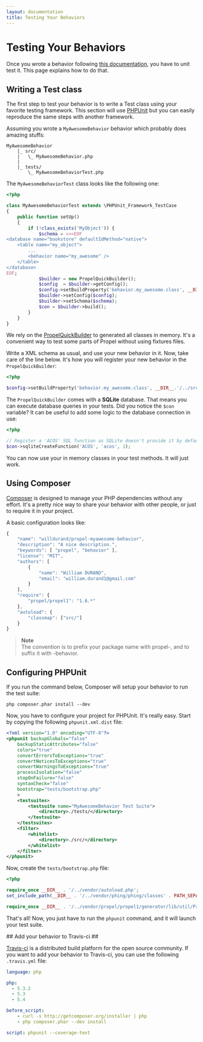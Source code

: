 ```yaml
---
layout: documentation
title: Testing Your Behaviors
---
```


# Testing Your Behaviors #

Once you wrote a behavior following [this documentation](writing-behavior.html), you have to
unit test it. This page explains how to do that.


## Writing a Test class ##

The first step to test your behavior is to write a Test class using your favorite testing framework.
This section will use [PHPUnit](www.phpunit.de) but you can easily reproduce the same steps with another
framework.

Assuming you wrote a `MyAwesomeBehavior` behavior which probably does amazing stuffs:

    MyAwesomeBehavior
        |_ src/
        |   \_ MyAwesomeBehavior.php
        |
        |_ tests/
            \_ MyAwesomeBehaviorTest.php


The `MyAwesomeBehaviorTest` class looks like the following one:

```php
<?php

class MyAwesomeBehaviorTest extends \PHPUnit_Framework_TestCase
{
    public function setUp()
    {
        if (!class_exists('MyObject')) {
            $schema = <<<EOF
<database name="bookstore" defaultIdMethod="native">
    <table name="my_object">
        ...
        <behavior name="my_awesome" />
    </table>
</database>
EOF;
            $builder = new PropelQuickBuilder();
            $config  = $builder->getConfig();
            $config->setBuildProperty('behavior.my_awesome.class', __DIR__.'/../src/MyAwesomeBehavior');
            $builder->setConfig($config);
            $builder->setSchema($schema);
            $con = $builder->build();
        }
    }
}
```

We rely on the [PropelQuickBuilder](https://github.com/propelorm/Propel/blob/master/generator/lib/util/PropelQuickBuilder.php)
to generated all classes in memory. It's a convenient way to test some parts of Propel without using fixtures files.

Write a XML schema as usual, and use your new behavior in it. Now, take care of the line below. It's how you will register
your new behavior in the `PropelQuickBuilder`:

```php
<?php

$config->setBuildProperty('behavior.my_awesome.class', __DIR__.'/../src/MyAwesomeBehavior');
```


The `PropelQuickBuilder` comes with a **SQLite** database. That means you can execute database queries in your tests.
Did you notice the `$con` variable? It can be useful to add some logic to the database connection in use:

```php
<?php

// Register a 'ACOS' SQL function as SQLite doesn't provide it by default
$con->sqliteCreateFunction('ACOS', 'acos', 1);
```

You can now use your in memory classes in your test methods. It will just work.


## Using Composer ##

[Composer](http://getcomposer.org) is designed to manage your PHP dependencies without any effort. It's a pretty
nice way to share your behavior with other people, or just to require it in your project.

A basic configuration looks like:

```javascript
{
    "name": "willdurand/propel-myawesome-behavior",
    "description": "A nice description.",
    "keywords": [ "propel", "behavior" ],
    "license": "MIT",
    "authors": [
        {
            "name": "William DURAND",
            "email": "william.durand1@gmail.com"
        }
    ],
    "require": {
        "propel/propel1": "1.6.*"
    },
    "autoload": {
        "classmap": ["src/"]
    }
}
```


>**Note**<br />The convention is to prefix your package name with propel-, and to suffix it with -behavior.


## Configuring PHPUnit ##

If you run the command below, Composer will setup your behavior to run the test suite:

    php composer.phar install --dev

Now, you have to configure your project for PHPUnit. It's really easy. Start by copying the following `phpunit.xml.dist` file:

```xml
<?xml version="1.0" encoding="UTF-8"?>
<phpunit backupGlobals="false"
    backupStaticAttributes="false"
    colors="true"
    convertErrorsToExceptions="true"
    convertNoticesToExceptions="true"
    convertWarningsToExceptions="true"
    processIsolation="false"
    stopOnFailure="false"
    syntaxCheck="false"
    bootstrap="tests/bootstrap.php"
    >
    <testsuites>
        <testsuite name="MyAwesomeBehavior Test Suite">
            <directory>./tests/</directory>
        </testsuite>
    </testsuites>
    <filter>
        <whitelist>
            <directory>./src/</directory>
        </whitelist>
    </filter>
</phpunit>
```

Now, create the `tests/bootstrap.php` file:

```php
<?php

require_once __DIR__ . '/../vendor/autoload.php';
set_include_path(__DIR__ . '/../vendor/phing/phing/classes' . PATH_SEPARATOR . get_include_path());

require_once __DIR__ . '/../vendor/propel/propel1/generator/lib/util/PropelQuickBuilder.php';
```


That's all! Now, you just have to run the `phpunit` command, and it will launch your test suite.


## Add your behavior to Travis-ci ##

[Travis-ci](http://travis-ci.org/) is a distributed build platform for the open source community.
If you want to add your behavior to Travis-ci, you can use the following `.travis.yml` file:

```yaml
language: php

php:
  - 5.3.2
  - 5.3
  - 5.4

before_script:
    - curl -s http://getcomposer.org/installer | php
    - php composer.phar --dev install

script: phpunit --coverage-text
```
